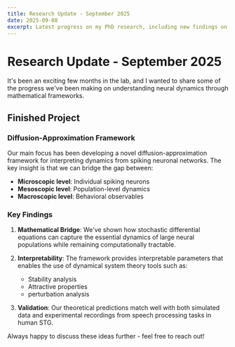 ```yaml
---
title: Research Update - September 2025
date: 2025-09-08
excerpt: Latest progress on my PhD research, including new findings on diffusion-approximation frameworks for neural dynamics.
---
```


# Research Update - September 2025

It's been an exciting few months in the lab, and I wanted to share some of the progress we've been making on understanding neural dynamics through mathematical frameworks.

## Finished Project

### Diffusion-Approximation Framework

Our main focus has been developing a novel diffusion-approximation framework for interpreting dynamics from spiking neuronal networks. The key insight is that we can bridge the gap between:

- **Microscopic level**: Individual spiking neurons
- **Mesoscopic level**: Population-level dynamics
- **Macroscopic level**: Behavioral observables

### Key Findings

1. **Mathematical Bridge**: We've shown how stochastic differential equations can capture the essential dynamics of large neural populations while remaining computationally tractable.

2. **Interpretability**: The framework provides interpretable parameters that enables the use of dynamical system theory tools such as:
   - Stability analysis
   - Attractive properties
   - perturbation analysis

3. **Validation**: Our theoretical predictions match well with both simulated data and experimental recordings from speech processing tasks in human STG.

Always happy to discuss these ideas further - feel free to reach out!
